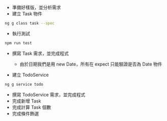 - 準備好樣版，並分析需求
- 建立 Task 物件

```bash
ng g class task --spec
```

- 執行測試
```bash
npm run test
```

- 撰寫 Task 需求，並完成程式
    - 由於日期我們是用 new Date，所有在 expect 只能驗證是否為 Date 物件


-  建立 TodoService

```bash
ng g service todo
```

- 撰寫 TodoService 需求，並完成程式
- 完成新增 Task
- 完成計算 Task 個數
- 完成條件飾選

